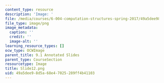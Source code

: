 ```yaml
---
content_type: resource
description: 'Image: '
file: /media/courses/6-004-computation-structures-spring-2017/49a5dee98d5a68e47025289ff4b41103_Slide12.png
file_type: image/png
image_metadata:
  caption: ''
  credit: ''
  image-alt: ''
learning_resource_types: []
ocw_type: OCWImage
parent_title: 9.1 Annotated Slides
parent_type: CourseSection
resourcetype: Image
title: Slide12.png
uid: 49a5dee9-8d5a-68e4-7025-289ff4b41103
---
```

